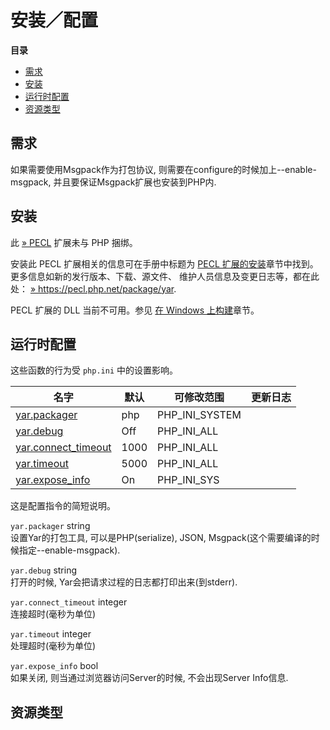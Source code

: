 安装／配置
==========

**目录**

-   [需求](/yar/setup.html#需求)
-   [安装](/yar/setup.html#安装)
-   [运行时配置](/yar/setup.html#运行时配置)
-   [资源类型](/yar/setup.html#资源类型)

需求
----

如果需要使用Msgpack作为打包协议,
则需要在configure的时候加上--enable-msgpack,
并且要保证Msgpack扩展也安装到PHP内.

安装
----

此 <a href="https://pecl.php.net/" class="link external">» PECL</a>
扩展未与 PHP 捆绑。

安装此 PECL 扩展相关的信息可在手册中标题为
<a href="/install/pecl.html" class="link">PECL 扩展的安装</a>章节中找到。更多信息如新的发行版本、下载、源文件、
维护人员信息及变更日志等，都在此处：
<a href="https://pecl.php.net/package/yar" class="link external">» https://pecl.php.net/package/yar</a>.

PECL 扩展的 DLL 当前不可用。参见
<a href="/install/windows/legacy/index.html#install.windows.legacy.building" class="link">在 Windows 上构建</a>章节。

运行时配置
----------

这些函数的行为受 `php.ini` 中的设置影响。

| 名字                                                            | 默认 | 可修改范围       | 更新日志 |
|-----------------------------------------------------------------|------|------------------|----------|
| <a href="/yar/setup.html#" class="link">yar.packager</a>        | php  | PHP\_INI\_SYSTEM |          |
| <a href="/yar/setup.html#" class="link">yar.debug</a>           | Off  | PHP\_INI\_ALL    |          |
| <a href="/yar/setup.html#" class="link">yar.connect_timeout</a> | 1000 | PHP\_INI\_ALL    |          |
| <a href="/yar/setup.html#" class="link">yar.timeout</a>         | 5000 | PHP\_INI\_ALL    |          |
| <a href="/yar/setup.html#" class="link">yar.expose_info</a>     | On   | PHP\_INI\_SYS    |          |

这是配置指令的简短说明。

`yar.packager` <span class="type">string</span>  
设置Yar的打包工具, 可以是PHP(serialize), JSON,
Msgpack(这个需要编译的时候指定--enable-msgpack).

`yar.debug` <span class="type">string</span>  
打开的时候, Yar会把请求过程的日志都打印出来(到stderr).

`yar.connect_timeout` <span class="type">integer</span>  
连接超时(毫秒为单位)

`yar.timeout` <span class="type">integer</span>  
处理超时(毫秒为单位)

`yar.expose_info` <span class="type">bool</span>  
如果关闭, 则当通过浏览器访问Server的时候, 不会出现Server Info信息.

资源类型
--------
